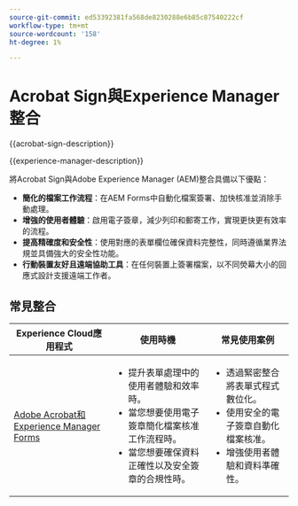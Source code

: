 ```yaml
---
source-git-commit: ed53392381fa568de8230288e6b85c87540222cf
workflow-type: tm+mt
source-wordcount: '158'
ht-degree: 1%

---
```



# Acrobat Sign與Experience Manager整合

{{acrobat-sign-description}}

{{experience-manager-description}}

將Acrobat Sign與Adobe Experience Manager (AEM)整合具備以下優點：

+ **簡化的檔案工作流程**：在AEM Forms中自動化檔案簽署、加快核准並消除手動處理。
+ **增強的使用者體驗**：啟用電子簽章，減少列印和郵寄工作，實現更快更有效率的流程。
+ **提高精確度和安全性**：使用對應的表單欄位確保資料完整性，同時遵循業界法規並具備強大的安全性功能。
+ **行動裝置友好且遠端協助工具**：在任何裝置上簽署檔案，以不同熒幕大小的回應式設計支援遠端工作者。

## 常見整合

<table>
    <thead>
        <tr>
            <th>Experience Cloud應用程式</th>
            <th>使用時機</th>
            <th>常見使用案例</th>
        </tr>
    </thead>
    <tbody>
        <tr>
            <td>
                <a href="/docs/experience-manager-learn/forms/forms-and-sign/introduction.html" target="_blank" rel="referrer">Adobe Acrobat和Experience Manager Forms</a>
            </td>
            <td>
                <ul>
                    <li>提升表單處理中的使用者體驗和效率時。</li>
                    <li>當您想要使用電子簽章簡化檔案核准工作流程時。</li>
                    <li>當您想要確保資料正確性以及安全簽章的合規性時。</li>
                </ul>
            </td>
            <td>
                <ul>
                    <li>透過緊密整合將表單式程式數位化。</li>
                    <li>使用安全的電子簽章自動化檔案核准。</li>
                    <li>增強使用者體驗和資料準確性。</li>
                </ul>
            </td>
        </tr>
    </tbody>
</table>
